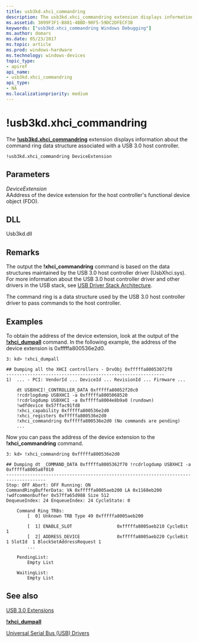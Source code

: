 ```yaml
---
title: usb3kd.xhci_commandring
description: The usb3kd.xhci_commandring extension displays information about the command ring data structure associated with a USB 3.0 host controller.
ms.assetid: 3099F3F1-B881-4BBD-90F5-59DC2DFECF3B
keywords: ["usb3kd.xhci_commandring Windows Debugging"]
ms.author: domars
ms.date: 05/23/2017
ms.topic: article
ms.prod: windows-hardware
ms.technology: windows-devices
topic_type:
- apiref
api_name:
- usb3kd.xhci_commandring
api_type:
- NA
ms.localizationpriority: medium
---
```


# !usb3kd.xhci\_commandring


The [**!usb3kd.xhci\_commandring**](-usb3kd-device-info.md) extension displays information about the command ring data structure associated with a USB 3.0 host controller.

```
!usb3kd.xhci_commandring DeviceExtension
```

## <span id="ddk__devobj_dbg"></span><span id="DDK__DEVOBJ_DBG"></span>Parameters


<span id="_______DeviceExtension______"></span><span id="_______deviceextension______"></span><span id="_______DEVICEEXTENSION______"></span> *DeviceExtension*   
AAddress of the device extension for the host controller's functional device object (FDO).

## <span id="DLL"></span><span id="dll"></span>DLL


Usb3kd.dll

Remarks
-------

The output the **!xhci\_commandring** command is based on the data structures maintained by the USB 3.0 host controller driver (UsbXhci.sys). For more information about the USB 3.0 host controller driver and other drivers in the USB stack, see [USB Driver Stack Architecture](http://go.microsoft.com/fwlink/p?LinkID=251983).

The command ring is a data structure used by the USB 3.0 host controller driver to pass commands to the host controller.

Examples
--------

To obtain the address of the device extension, look at the output of the [**!xhci\_dumpall**](-usb3kd-xhci-dumpall.md) command. In the following example, the address of the device extension is 0xfffffa800536e2d0.

```
3: kd> !xhci_dumpall

## Dumping all the XHCI controllers - DrvObj 0xfffffa80053072f0
------------------------------------------------------------
1)  ... - PCI: VendorId ... DeviceId ... RevisionId ... Firmware ...

    dt USBXHCI!_CONTROLLER_DATA 0xfffffa80052f20c0
    !rcdrlogdump USBXHCI -a 0xfffffa8005068520
    !rcdrlogdump USBXHCI -a 0xfffffa8004e8b9a0 (rundown)
    !wdfdevice 0x57ffac91fd8
    !xhci_capability 0xfffffa800536e2d0
    !xhci_registers 0xfffffa800536e2d0
    !xhci_commandring 0xfffffa800536e2d0 (No commands are pending)
    ...
```

Now you can pass the address of the device extension to the **!xhci\_commandring** command.

```
3: kd> !xhci_commandring 0xfffffa800536e2d0

## Dumping dt _COMMAND_DATA 0xfffffa8005362f70 !rcdrlogdump USBXHCI -a 0xfffffa8005a8f010
-------------------------------------------------------------------------------------
Stop: OFF Abort: OFF Running: ON
CommandRingBufferData: VA 0xfffffa8005aeb200 LA 0x1168eb200 !wdfcommonbuffer 0x57ffa65d988 Size 512
DequeueIndex: 24 EnqueueIndex: 24 CycleState: 0

    Command Ring TRBs:
        [  0] Unknown TRB Type 49 0xfffffa8005aeb200

        [  1] ENABLE_SLOT                 0xfffffa8005aeb210 CycleBit 1
        [  2] ADDRESS_DEVICE              0xfffffa8005aeb220 CycleBit 1 SlotId  1 BlockSetAddressRequest 1
        ...

    PendingList:
        Empty List

    WaitingList:
        Empty List
```

## <span id="see_also"></span>See also


[USB 3.0 Extensions](usb-3-extensions.md)

[**!xhci\_dumpall**](-usb3kd-xhci-dumpall.md)

[Universal Serial Bus (USB) Drivers](http://go.microsoft.com/fwlink/p?LinkID=227351)

 

 






